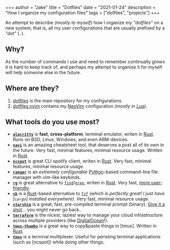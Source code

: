 +++
author = "Jake"
title = "Dotfiles"
date = "2021-01-24"
description = "How I organize my configuration files"
tags = ["dotfiles", "projects"]
+++

An attempt to describe _(mostly to myself)_ how I organize my _"dotfiles"_ on
a new system; that is, all my user configurations that are usually prefixed
by a _"dot"_ (`.`). <!--more-->

## Why?

As the number of commands I use and need to remember continually grows it
is hard to keep track of, and perhaps my attempt to organize it for myself
will help someone else in the future.

## Where are they?
1. [dotfiles][] is the main repository for my configurations. 
2. [dotfiles.nvim][] contains my [NeoVim][] configuration _(mostly in [Lua][])_.

## What tools do you use most?
- **[`alacritty`]** is **fast**, **cross-platform**, terminal emulator, writen in [Rust]. Runs on BSD, Linux, Windows, and even ARM-devices.
- **[`navi`]** is an amazing cheatsheet tool, that deserves a post all of its own in the future. Very fast, minimal features, minimal resource usage. Written in [Rust].
- **[`ncspot`]** is great CLI spotify client, writen in [Rust]. Very fast, minimal features, minimal resource usage. 
- **[`ranger`]** is an _extremely configurable_ [Python]-based command-line file manager with vim-like keybinds.
- **[`rg`]** is great alternative to [`find`]/[`grep`], writen in [Rust]. Very fast, [more user-friendly][ripgrep's User Guide]. 
- **[`sk`]** is a [Rust]-based alternative to [`fzf`] _(which is perfectly great! I just have [`cargo`] installed everywhere)_. Very fast, minimal resource usage. 
- **[`starship`]** is a great, fast, pre-compiled terminal prompt (binary). [Give it a shot][starship.rs]... you might never go back..
- **[`terraform`]** is the nicest, laziest way to manage your cloud infrastructure across multiple providers (like [DigitalOcean]!).
- **[`tmux-thumbs`]** is a great way to copy&paste things in [tmux]. Written in [Rust].
- **[`tmux`]** is a terminal multiplexer. Useful for peristing terminal applications (such as [ncspot]) while doing other things. 

[DigitalOcean]: https://m.do.co/c/7201eed99612
[Lua]: https://www.lua.org
[NeoVim]: https://neovim.io
[Python]: https://python.org
[Rust]: https://rust-lang.org
[`alacritty`]: https://github.com/alacritty/alacritty
[`starship`]: https://github.com/starship/starship
[starship.rs]: https://starship.rs
[`find`]: https://man7.org/linux/man-pages/man1/find.1.html
[`fzf`]: https://github.com/junegunn/fzf
[`grep`]: https://man7.org/linux/man-pages/man1/grep.1.html
[`navi`]: https://github.com/denisidoro/navi
[`ncspot`]: https://github.com/hrkfdn/ncspot
[`ranger`]: https://github.com/ranger/ranger
[`rg`]: https://github.com/BurntSushi/ripgrep
[`sk`]: https://github.com/lotabout/skim
[`terraform`]: https://terraform.io
[`tmux-thumbs`]: https://github.com/fcsonline/tmux-thumbs
[`tmux`]: https://github.com/tmux/tmux
[dotfiles.nvim]: https://github.com/JakeLogemann/dotfiles.nvim
[dotfiles]: https://github.com/JakeLogemann/dotfiles
[ripgrep's User Guide]: https://github.com/BurntSushi/ripgrep/blob/master/GUIDE.md